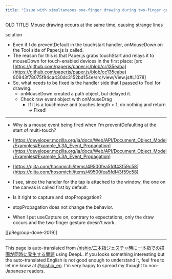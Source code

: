 ```yaml
---
title: "Issue with simultaneous one-finger drawing during two-finger gestures"
---
```


OLD TITLE: Mouse drawing occurs at the same time, causing strange lines

solution
- Even if I do preventDefault in the touchstart handler, onMouseDown on the Tool side of Paper.js is called.
- The reason for this is that Paper.js grabs touchStart and relays it to mouseDown for touch-enabled devices in the first place: [src [https://github.com/paperjs/paper.js/blob/cc135eaba](https://github.com/paperjs/paper.js/blob/cc135eaba) 80943f78075f84ca430dc3152bd154e/src/view/View.js#L1078]
- So, what needs to be fixed is the handler side that I passed to Tool for drawing.
    - onMouseDown created a path object, but delayed it.
    - Check raw event object with onMouseDrag
        - If it is a touchmove and touches.length > 1, do nothing and return
→ Fixed!

---
- Why is a mouse event being fired when I'm preventDefaulting at the start of multi-touch?
- [https://developer.mozilla.org/ja/docs/Web/API/Document_Object_Model/Examples#Example_5.3A_Event_Propagation](https://developer.mozilla.org/ja/docs/Web/API/Document_Object_Model/Examples#Example_5.3A_Event_Propagation)
- [https://qiita.com/hosomichi/items/49500fea5fdf43f59c58](https://qiita.com/hosomichi/items/49500fea5fdf43f59c58)
- I see, since the handler for the tap is attached to the window, the one on the canvas is called first by default.
- Is it right to capture and stopPropagation?

- stopPropagation does not change the behavior.
- When I put useCapture on, contrary to expectations, only the draw occurs and the two-finger gesture doesn't work.

[[pRegroup-done-2019]]

---
This page is auto-translated from [/nishio/二本指ジェスチャ時に一本指での描画が同時に発生する問題](https://scrapbox.io/nishio/二本指ジェスチャ時に一本指での描画が同時に発生する問題) using DeepL. If you looks something interesting but the auto-translated English is not good enough to understand it, feel free to let me know at [@nishio_en](https://twitter.com/nishio_en). I'm very happy to spread my thought to non-Japanese readers.